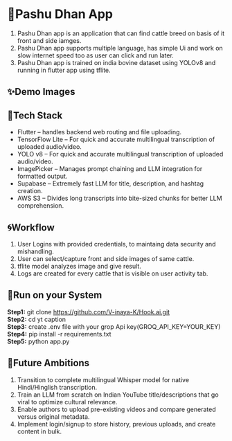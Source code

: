 # 🐃Pashu Dhan App
 1. Pashu Dhan app is an application that can find cattle breed on basis of it front and side iamges.<br/>
 2. Pashu Dhan app supports multiple language, has simple Ui and work on slow internet speed too as user can click and run later.<br/>
 3. Pashu Dhan app is trained on india bovine dataset using YOLOv8 and running in flutter app using tflite.

## ✨Demo Images

## 🧲Tech Stack

 - Flutter – handles backend web routing and file uploading.
 - TensorFlow Lite – For quick and accurate multilingual transcription of uploaded audio/video.
 - YOLO v8 – For quick and accurate multilingual transcription of uploaded audio/video.
 - ImagePicker – Manages prompt chaining and LLM integration for formatted output.
 - Supabase – Extremely fast LLM for title, description, and hashtag creation.
 - AWS S3 – Divides long transcripts into bite-sized chunks for better LLM comprehension.

## 🌀Workflow
 1. User Logins with provided credentials, to maintaing data security and mishandling.
 2. User can select/capture front and side images of same cattle.
 3. tflite model analyzes image and give result.
 4. Logs are created for every cattle that is visible on user activity tab.

## 🌊Run on your System

 **Step1:** git clone https://github.com/V-inaya-K/Hook.ai.git<br />
 **Step2:** cd yt caption<br />
 **Step3:** create .env file with your grop Api key(GROQ_API_KEY=YOUR_KEY)<br />
 **Step4:** pip install -r requirements.txt<br />
 **Step5:** python app.py<br />

## 🚀Future Ambitions

 1. Transition to complete multilingual Whisper model for native Hindi/Hinglish transcription.
 2. Train an LLM from scratch on Indian YouTube title/descriptions that go viral to optimize cultural relevance.
 3. Enable authors to upload pre-existing videos and compare generated versus original metadata.
 4. Implement login/signup to store history, previous uploads, and create content in bulk.



